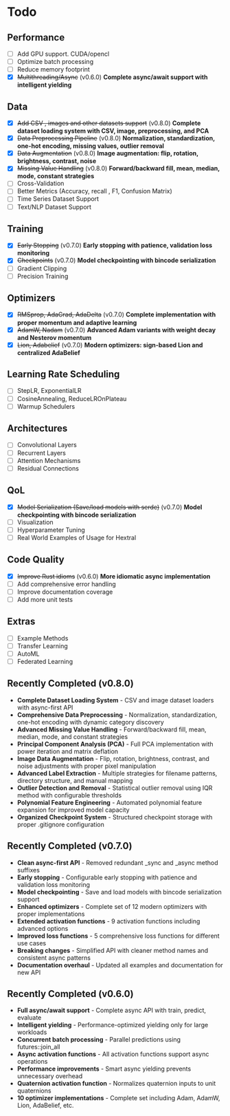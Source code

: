 # Todo

## Performance
- [ ] Add GPU support. CUDA/opencl
- [ ] Optimize batch processing
- [ ] Reduce memory footprint
- [x] ~~Multithreading/Async~~ (v0.6.0) **Complete async/await support with intelligent yielding**

## Data
- [x] ~~Add CSV , images and other datasets support~~ (v0.8.0) **Complete dataset loading system with CSV, image, preprocessing, and PCA**
- [x] ~~Data Preprocessing Pipeline~~ (v0.8.0) **Normalization, standardization, one-hot encoding, missing values, outlier removal**
- [x] ~~Data Augmentation~~ (v0.8.0) **Image augmentation: flip, rotation, brightness, contrast, noise**
- [x] ~~Missing Value Handling~~ (v0.8.0) **Forward/backward fill, mean, median, mode, constant strategies**
- [ ] Cross-Validation
- [ ] Better Metrics (Accuracy, recall , F1, Confusion Matrix)
- [ ] Time Series Dataset Support
- [ ] Text/NLP Dataset Support

## Training
- [x] ~~Early Stopping~~ (v0.7.0) **Early stopping with patience, validation loss monitoring**
- [x] ~~Checkpoints~~ (v0.7.0) **Model checkpointing with bincode serialization**
- [ ] Gradient Clipping
- [ ] Precision Training

## Optimizers
- [x] ~~RMSprop, AdaGrad, AdaDelta~~ (v0.7.0) **Complete implementation with proper momentum and adaptive learning**
- [x] ~~AdamW, Nadam~~ (v0.7.0) **Advanced Adam variants with weight decay and Nesterov momentum**
- [x] ~~Lion, Adabelief~~ (v0.7.0) **Modern optimizers: sign-based Lion and centralized AdaBelief**

## Learning Rate Scheduling
- [ ] StepLR, ExponentialLR
- [ ] CosineAnnealing, ReduceLROnPlateau
- [ ] Warmup Schedulers

## Architectures
- [ ] Convolutional Layers
- [ ] Recurrent Layers
- [ ] Attention Mechanisms
- [ ] Residual Connections

## QoL
- [x] ~~Model Serialization (Save/load models with serde)~~ (v0.7.0) **Model checkpointing with bincode serialization**
- [ ] Visualization
- [ ] Hyperparameter Tuning
- [ ] Real World Examples of Usage for Hextral

## Code Quality
- [x] ~~Improve Rust idioms~~ (v0.6.0) **More idiomatic async implementation**
- [ ] Add comprehensive error handling
- [ ] Improve documentation coverage
- [ ] Add more unit tests

## Extras
- [ ] Example Methods
- [ ] Transfer Learning
- [ ] AutoML
- [ ] Federated Learning

## Recently Completed (v0.8.0)
- **Complete Dataset Loading System** - CSV and image dataset loaders with async-first API
- **Comprehensive Data Preprocessing** - Normalization, standardization, one-hot encoding with dynamic category discovery
- **Advanced Missing Value Handling** - Forward/backward fill, mean, median, mode, and constant strategies
- **Principal Component Analysis (PCA)** - Full PCA implementation with power iteration and matrix deflation
- **Image Data Augmentation** - Flip, rotation, brightness, contrast, and noise adjustments with proper pixel manipulation
- **Advanced Label Extraction** - Multiple strategies for filename patterns, directory structure, and manual mapping
- **Outlier Detection and Removal** - Statistical outlier removal using IQR method with configurable thresholds
- **Polynomial Feature Engineering** - Automated polynomial feature expansion for improved model capacity
- **Organized Checkpoint System** - Structured checkpoint storage with proper .gitignore configuration

## Recently Completed (v0.7.0)
- **Clean async-first API** - Removed redundant _sync and _async method suffixes
- **Early stopping** - Configurable early stopping with patience and validation loss monitoring
- **Model checkpointing** - Save and load models with bincode serialization support
- **Enhanced optimizers** - Complete set of 12 modern optimizers with proper implementations
- **Extended activation functions** - 9 activation functions including advanced options
- **Improved loss functions** - 5 comprehensive loss functions for different use cases
- **Breaking changes** - Simplified API with cleaner method names and consistent async patterns
- **Documentation overhaul** - Updated all examples and documentation for new API

## Recently Completed (v0.6.0)
- **Full async/await support** - Complete async API with train, predict, evaluate
- **Intelligent yielding** - Performance-optimized yielding only for large workloads
- **Concurrent batch processing** - Parallel predictions using futures::join_all
- **Async activation functions** - All activation functions support async operations
- **Performance improvements** - Smart async yielding prevents unnecessary overhead
- **Quaternion activation function** - Normalizes quaternion inputs to unit quaternions
- **10 optimizer implementations** - Complete set including Adam, AdamW, Lion, AdaBelief, etc.
